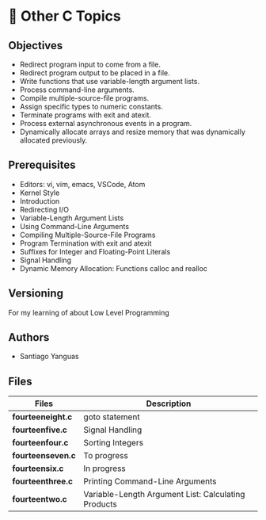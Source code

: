 # :book: Other C Topics

## Objectives

- Redirect program input to come from a file.
- Redirect program output to be placed in a file.
- Write functions that use variable-length argument lists.
- Process command-line arguments.
- Compile multiple-source-file programs.
- Assign specific types to numeric constants.
- Terminate programs with exit and atexit.
- Process external asynchronous events in a program.
- Dynamically allocate arrays and resize memory that was dynamically allocated previously.

## Prerequisites

- Editors: vi, vim, emacs, VSCode, Atom
- Kernel Style
- Introduction
- Redirecting I/O
- Variable-Length Argument Lists
- Using Command-Line Arguments
- Compiling Multiple-Source-File Programs
- Program Termination with exit and atexit
- Suffixes for Integer and Floating-Point Literals
- Signal Handling
- Dynamic Memory Allocation: Functions calloc and realloc

## Versioning

For my learning of about Low Level Programming

## Authors

- Santiago Yanguas

## Files

| Files               | Description                                         |
| ------------------- | --------------------------------------------------- |
| **fourteeneight.c** | goto statement                                      |
| **fourteenfive.c**  | Signal Handling                                     |
| **fourteenfour.c**  | Sorting Integers                                    |
| **fourteenseven.c** | To progress                                         |
| **fourteensix.c**   | In progress                                         |
| **fourteenthree.c** | Printing Command-Line Arguments                     |
| **fourteentwo.c**   | Variable-Length Argument List: Calculating Products |
